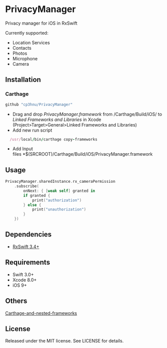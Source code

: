 # PrivacyManager

Privacy manager for iOS in RxSwift

Currently supported:

*   Location Services
*   Contacts
*   Photos
*   Microphone
*   Camera

## Installation

### Carthage

```swift
github "cp3hnu/PrivacyManager"
```

-   Drag and drop *PrivacyManager.framework* from /Carthage/Build/iOS/ to *Linked Frameworks and Libraries* in Xcode (Project>Target>General>Linked Frameworks and Libraries)
-   Add new run script

```ruby
  /usr/local/bin/carthage copy-frameworks
```

-   Add Input files *$(SRCROOT)/Carthage/Build/iOS/PrivacyManager.framework


## Usage

```swift
PrivacyManager.sharedInstance.rx_cameraPermission
    .subscribe(
        onNext: { [weak self] granted in
	    if granted {
	        print("authorization")
	    } else {
	        print("unauthorization")
	    }
	})
```

## Dependencies

*   [RxSwift 3.4+](https://github.com/ReactiveX/RxSwift)

## Requirements

-   Swift 3.0+
-   Xcode 8.0+
-   iOS 9+

## Others

[Carthage-and-nested-frameworks](http://stylekit.org/blog/2017/02/03/Carthage-and-nested-frameworks/)

## License

Released under the MIT license. See LICENSE for details.
